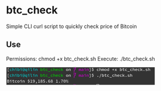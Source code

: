 # btc_check
Simple CLI curl script to quickly check price of Bitcoin

## Use
Permissions:
chmod +x btc_check.sh
Execute:
./btc_check.sh

![Screenshot](/Screenshot.png?raw=true "Screenshot")
